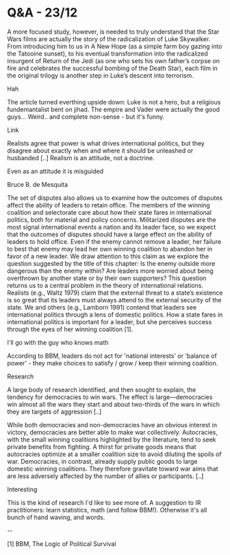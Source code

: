 # Q&A - 23/12

A more focused study, however, is needed to truly understand that the
Star Wars films are actually the story of the radicalization of Luke
Skywalker. From introducing him to us in A New Hope (as a simple farm
boy gazing into the Tatooine sunset), to his eventual transformation
into the radicalized insurgent of Return of the Jedi (as one who sets
his own father’s corpse on fire and celebrates the successful bombing
of the Death Star), each film in the original trilogy is another step
in Luke’s descent into terrorism.

Hah

The article turned everthing upside down: Luke is not a hero, but a
religious fundemantalist bent on jihad. The empire and Vader were
actually the good guys... Weird.. and complete non-sense - but it's
funny.

Link

Realists agree that power is what drives international politics, but
they disagree about exactly when and where it should be unleashed or
husbanded [..] Realism is an attitude, not a doctrine.

Even as an attitude it is misguided

Bruce B. de Mesquita

The set of disputes also allows us to examine how the outcomes of
disputes affect the ability of leaders to retain office. The members
of the winning coalition and selectorate care about how their state
fares in international politics, both for material and policy
concerns. Militarized disputes are the most signal international
events a nation and its leader face, so we expect that the outcomes of
disputes should have a large effect on the ability of leaders to hold
office. Even if the enemy cannot remove a leader, her failure to best
that enemy may lead her own winning coalition to abandon her in favor
of a new leader. We draw attention to this claim as we explore the
question suggested by the title of this chapter: Is the enemy outside
more dangerous than the enemy within? Are leaders more worried about
being overthrown by another state or by their own supporters? This
question returns us to a central problem in the theory of
international relations. Realists (e.g., Waltz 1979) claim that the
external threat to a state’s existence is so great that its leaders
must always attend to the external security of the state. We and
others (e.g., Lamborn 1991) contend that leaders see international
politics through a lens of domestic politics. How a state fares in
international politics is important for a leader, but she perceives
success through the eyes of her winning coalition [1].

I'll go with the guy who knows math

According to BBM, leaders do not act for 'national interests' or
'balance of power' - they make choices to satisfy / grow / keep their
winning coalition.

Research 

A large body of research identified, and then sought to explain, the
tendency for democracies to win wars. The effect is large—democracies
win almost all the wars they start and about two-thirds of the wars in
which they are targets of aggression [..]

While both democracies and non-democracies have an obvious interest in
victory, democracies are better able to make war
collectively. Autocracies, with the small winning coalitions
highlighted by the literature, tend to seek private benefits from
fighting. A thirst for private goods means that autocracies optimize
at a smaller coalition size to avoid diluting the spoils of
war. Democracies, in contrast, already supply public goods to large
domestic winning coalitions. They therefore gravitate toward war aims
that are less adversely affected by the number of allies or
participants. [..]

Interesting

This is the kind of research I'd like to see more of. A suggestion to
IR practitioners: learn statistics, math (and follow BBM!). Otherwise
it's all bunch of hand waving, and words.

--

[1] BBM, The Logic of Political Survival









